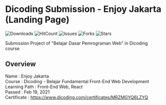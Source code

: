 # Dicoding Submission - Enjoy Jakarta (Landing Page)

![Downloads](https://img.shields.io/github/downloads/dedysteady/Dicoding-Belajar-Dasar-Pemrograman-Web/total)
![HitCount](https://hits.dwyl.com/dedysteady/Dicoding-Belajar-Dasar-Pemrograman-Web.svg?style=flat&show=unique)
![Issues](https://img.shields.io/github/issues/dedysteady/Dicoding-Belajar-Dasar-Pemrograman-Web)
![Forks](https://img.shields.io/github/forks/dedysteady/Dicoding-Belajar-Dasar-Pemrograman-Web)
![Stars](https://img.shields.io/github/stars/dedysteady/Dicoding-Belajar-Dasar-Pemrograman-Web)

Submission Project of "Belajar Dasar Pemrograman Web" in Dicoding course

## Overview
Name          : Enjoy Jakarta <br>
Course        : Dicoding - Belajar Fundamental Front-End Web Development <br>
Learning Path : Front-End Web, React <br>
Passed        : Feb 19, 2021 <br>
Certificate   : https://www.dicoding.com/certificates/MRZMGYQ6LZYQ <br>

